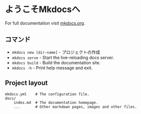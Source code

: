 # ようこそMkdocsへ

For full documentation visit [mkdocs.org](https://www.mkdocs.org).

## コマンド

* `mkdocs new [dir-name]` - プロジェクトの作成
* `mkdocs serve` - Start the live-reloading docs server.
* `mkdocs build` - Build the documentation site.
* `mkdocs -h` - Print help message and exit.

## Project layout

    mkdocs.yml    # The configuration file.
    docs/
        index.md  # The documentation homepage.
        ...       # Other markdown pages, images and other files.
